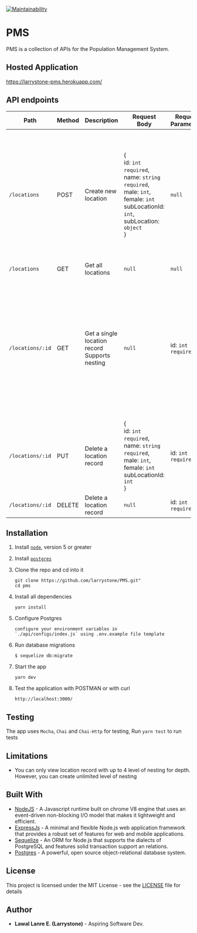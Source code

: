 [![Maintainability](https://api.codeclimate.com/v1/badges/a6f2b6b8ca5800a740bb/maintainability)](https://codeclimate.com/github/larrystone/PMS/maintainability)

# PMS
PMS is a collection of APIs for the Population Management System.

## Hosted Application
https://larrystone-pms.herokuapp.com/

## API endpoints
| Path             | Method  | Description  | Request <br/> Body  |  Request <br/> Parameters  | Special Notes  |
|------------------|---------|--------------|---------------------|----|---|
|  `/locations`    |POST     | Create new location |  { <br/> id: `int required`, <br/>name: `string required`, <br/> male: `int`, <br/> female: `int` <br/> subLocationId: `int`, <br/> subLocation: `object` <br/>}  | `null`  | <ul><li>subLocation object must contain keys **name, male and female**. </li><li>When `subLocation` and `subLocationId` are provided, subLocationId will be used after a validation check is passed </li></ol> |
|  `/locations`    |GET      | Get all locations| `null` | `null` | None |
|  `/locations/:id`|GET      | Get a single location record <br/> Supports nesting  |  `null` |  id: `int required` | By default a subLocation record will be returned with the data. An optional depth query (e.g `?depth=3`) can be added to list more than the default depth of 1. <br/> Please note that any depth request of more than 4 more will default the response to the max supported depth of 4  |
|  `/locations/:id`|PUT   | Delete a location record  | { <br/> id: `int required`, <br/>name: `string required`, <br/> male: `int`, <br/> female: `int` <br/> subLocationId: `int` <br/>}  |  id: `int required` |  A valid `subLocationId` must be provided and must be present in the database. |
|  `/locations/:id`|DELETE   | Delete a location record  | `null`   | id: `int required`  | None |

## Installation 
1. Install [`node`](https://nodejs.org/en/download/), version 5 or greater

2. Install [`postgres`](https://www.postgresql.org/download/)

3. Clone the repo and cd into it

    ```
    git clone https://github.com/larrystone/PMS.git"
    cd pms
    ```

4. Install all dependencies

    ```
    yarn install
    ```

5. Configure Postgres

    ```
    configure your environment variables in
    `./api/configs/index.js` using .env.example file template
    ```

6.  Run database migrations

    ```
    $ sequelize db:migrate
    ```

7. Start the app

    ```
    yarn dev
    ```

8. Test the application with POSTMAN or with curl

    ```
    http://localhost:3000/
    ```    

## Testing

The app uses `Mocha`, `Chai` and `Chai-Http` for testing, 
Run `yarn test` to run tests

## Limitations
- You can only view location record with up to 4 level of nesting for depth. However, you can create unlimited level of nesting

## Built With
* [NodeJS](https://nodejs.org/en/) - A Javascript runtime built on chrome V8 engine that uses an event-driven non-blocking I/O model that makes it lightweight and efficient.
* [ExpressJs](https://expressjs.com/) - A minimal and flexible Node.js web application framework that provides a robust set of features for web and mobile applications.
* [Sequelize](http://docs.sequelizejs.com/) - An ORM for Node.js that supports the dialects of PostgreSQL and features solid transaction support an relations.
* [Postgres](https://www.postgresql.org/) - A powerful, open source object-relational database system.

## License

This project is licensed under the MIT License - see the [LICENSE](LICENSE) file for details


## Author

* **Lawal Lanre E. (Larrystone)** - Aspiring Software Dev.
